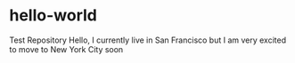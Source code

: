 # hello-world
Test Repository 
Hello, I currently live in San Francisco but I am very excited to move to New York City soon
